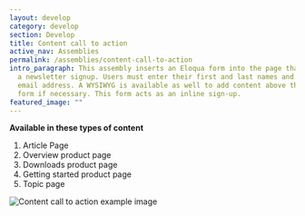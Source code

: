 ```yaml
---
layout: develop
category: develop
section: Develop
title: Content call to action
active_nav: Assemblies
permalink: /assemblies/content-call-to-action
intro_paragraph: This assembly inserts an Eloqua form into the page that acts as
  a newsletter signup. Users must enter their first and last names and their
  email address. A WYSIWYG is available as well to add content above the Eloqua
  form if necessary. This form acts as an inline sign-up.
featured_image: ""
---
```

**Available in these types of content**

1. Article Page
2. Overview product page
3. Downloads product page
4. Getting started product page
5. Topic page

![Content call to action example image](/design-manual/assets/uploads/content_call_to_action-example.png)